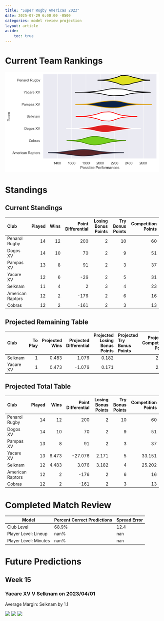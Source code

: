 ```yaml
---  
title: "Super Rugby Americas 2023"  
date: 2025-07-29 6:00:00 -0500  
categories: model review projection  
layout: article  
aside:  
    toc: true  
---
```

# Current Team Rankings


![Club Rankings](plots/rankings_Super_Rugby_Americas_2023.png)
# Standings

## Current Standings


| Club             |   Played |   Wins |   Point Differential |   Losing Bonus Points |   Try Bonus Points |   Competition Points |
|:-----------------|---------:|-------:|---------------------:|----------------------:|-------------------:|---------------------:|
| Penarol Rugby    |       14 |     12 |                  200 |                     2 |                 10 |                   60 |
| Dogos XV         |       14 |     10 |                   70 |                     2 |                  9 |                   51 |
| Pampas XV        |       13 |      8 |                   91 |                     2 |                  3 |                   37 |
| Yacare XV        |       12 |      6 |                  -26 |                     2 |                  5 |                   31 |
| Selknam          |       11 |      4 |                    2 |                     3 |                  4 |                   23 |
| American Raptors |       12 |      2 |                 -176 |                     2 |                  6 |                   16 |
| Cobras           |       12 |      2 |                 -161 |                     2 |                  3 |                   13 |



## Projected Remaining Table


| Club      |   To Play |   Projected Wins |   Projected Differential |   Projected Losing Bonus Points | Projected Try Bonus Points   |   Projected Competition Points |
|:----------|----------:|-----------------:|-------------------------:|--------------------------------:|:-----------------------------|-------------------------------:|
| Selknam   |         1 |            0.483 |                    1.076 |                           0.182 |                              |                          2.202 |
| Yacare XV |         1 |            0.473 |                   -1.076 |                           0.171 |                              |                          2.151 |



## Projected Total Table


| Club             |   Played |   Wins |   Point Differential |   Losing Bonus Points |   Try Bonus Points |   Competition Points |
|:-----------------|---------:|-------:|---------------------:|----------------------:|-------------------:|---------------------:|
| Penarol Rugby    |       14 | 12     |              200     |                 2     |                 10 |               60     |
| Dogos XV         |       14 | 10     |               70     |                 2     |                  9 |               51     |
| Pampas XV        |       13 |  8     |               91     |                 2     |                  3 |               37     |
| Yacare XV        |       13 |  6.473 |              -27.076 |                 2.171 |                  5 |               33.151 |
| Selknam          |       12 |  4.483 |                3.076 |                 3.182 |                  4 |               25.202 |
| American Raptors |       12 |  2     |             -176     |                 2     |                  6 |               16     |
| Cobras           |       12 |  2     |             -161     |                 2     |                  3 |               13     |



# Completed Match Review


| Model | Percent Correct Predictions | Spread Error |
| ------ | ------ | ------ |
| Club Level | 68.9% | 12.4 |
| Player Level: Lineup | nan% | nan |
| Player Level: Minutes | nan% | nan |


# Future Predictions

## Week 15

### Yacare XV V Selknam on 2023/04/01


Average Margin: Selknam by 1.1

<p float="left">
<img src="plots\2023-04-01-YacareXV_V_Selknam_performances.png" width="32%" />
<img src="plots\2023-04-01-YacareXV_V_Selknam_resultbar.png" width="32%" />
<img src="plots\2023-04-01-YacareXV_V_Selknam_spreads.png" width="32%" />
</p>
